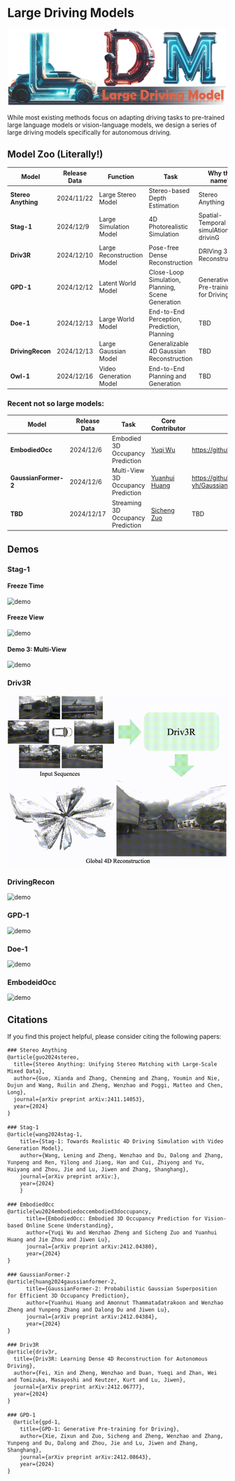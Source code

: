 # Large Driving Models

![logo](./assets/logo.jpg)

While most existing methods focus on adapting driving tasks to pre-trained large language models or vision-language models, we design a series of large driving models specifically for autonomous driving.

## Model Zoo (Literally!)

| Model           | Release Data | Function                   | Task                                              | Why the name?                           | Core Contributor                               | Code                                    |
| --------------- | ------------ | -------------------------- | ------------------------------------------------- | --------------------------------------- | ---------------------------------------------- | --------------------------------------- |
| **Stereo Anything** | 2024/11/22   | Large Stereo Model         | Stereo-based Depth Estimation                     | Stereo Anything                         | [Xianda Guo](https://github.com/XiandaGuo)     | https://github.com/XiandaGuo/OpenStereo |
| **Stag-1**          | 2024/12/9    | Large Simulation Model     | 4D Photorealistic Simulation                      | Spatial-Temporal simulAtion for drivinG | [Lening Wang](https://github.com/LeningWang)   | https://github.com/wzzheng/Stag         |
| **Driv3R**          | 2024/12/10   | Large Reconstruction Model | Pose-free Dense Reconstruction                    | DRIVing 3d Reconstruction             | [Fei Xin](https://github.com/Barrybarry-Smith) | https://github.com/Barrybarry-Smith/Driv3R                                     |
| **GPD-1**         | 2024/12/12   | Latent World Model         | Close-Loop Simulation, Planning, Scene Generation |  Generative Pre-training for Driving      | [Zixun Xie](https://github.com/rainyNighti)     | https://github.com/wzzheng/GPD)                            |
| **Doe-1**           | 2024/12/13   | Large World Model          | End-to-End Perception, Prediction, Planning       | TBD                                     | Zetian Xia                                     | TBD                                     |
| **DrivingRecon**    | 2024/12/13   | Large Gaussian Model       | Generalizable 4D Gaussian Reconstruction          | TBD                                     | [Hao Lu](https://github.com/LuPaoPao)          | TBD                                     |
| **Owl-1**           | 2024/12/16   | Video Generation Model     | End-to-End Planning and Generation                | TBD                                     | [Yuanhui Huang](https://huang-yh.github.io/)   | TBD                                     |

### Recent not so large models:

| Model            | Release Data | Task                               | Core Contributor                             | Code                                       |
| ---------------- | ------------ | ---------------------------------- | -------------------------------------------- | ------------------------------------------ |
| **EmbodiedOcc**      | 2024/12/6    | Embodied 3D Occupancy Prediction   | [Yuqi Wu](https://github.com/YkiWu)          | https://github.com/YkiWu/EmbodiedOcc       |
| **GaussianFormer-2** | 2024/12/6    | Multi-View 3D Occupancy Prediction | [Yuanhui Huang](https://huang-yh.github.io/) | https://github.com/huang-yh/GaussianFormer |
| **TBD**              | 2024/12/17   | Streaming 3D Occupancy Prediction  | [Sicheng Zuo](https://github.com/zuosc19)    | TBD                                        |

## Demos

### Stag-1 

#### Freeze Time

![demo](./assets/stag1.gif)

#### Freeze View 

![demo](./assets/stag2.gif)

#### Demo 3: Multi-View

![demo](./assets/stag3.gif)

### Driv3R

![demo](./assets/driv3r.gif)

### DrivingRecon

![demo](./assets/drivingrecon.gif)

### GPD-1

![demo](./assets/gpd.gif)

### Doe-1

![demo](./assets/doe.gif)

### EmbodeidOcc

![demo](./assets/embodiedocc.gif)

## Citations

If you find this project helpful, please consider citing the following papers:

```
### Stereo Anything
@article{guo2024stereo,
  title={Stereo Anything: Unifying Stereo Matching with Large-Scale Mixed Data},
  author={Guo, Xianda and Zhang, Chenming and Zhang, Youmin and Nie, Dujun and Wang, Ruilin and Zheng, Wenzhao and Poggi, Matteo and Chen, Long},
  journal={arXiv preprint arXiv:2411.14053},
  year={2024}
}

### Stag-1
@article{wang2024stag-1,
    title={Stag-1: Towards Realistic 4D Driving Simulation with Video Generation Model},
    author={Wang, Lening and Zheng, Wenzhao and Du, Dalong and Zhang, Yunpeng and Ren, Yilong and Jiang, Han and Cui, Zhiyong and Yu, Haiyang and Zhou, Jie and Lu, Jiwen and Zhang, Shanghang},
    journal={arXiv preprint arXiv:},
    year={2024}
	}
	
### EmbodiedOcc
@article{wu2024embodiedoccembodied3doccupancy,
      title={EmbodiedOcc: Embodied 3D Occupancy Prediction for Vision-based Online Scene Understanding}, 
      author={Yuqi Wu and Wenzhao Zheng and Sicheng Zuo and Yuanhui Huang and Jie Zhou and Jiwen Lu},
      journal={arXiv preprint arXiv:2412.04380},
      year={2024}
}

### GaussianFormer-2
@article{huang2024gaussianformer-2,
      title={GaussianFormer-2: Probabilistic Gaussian Superposition for Efficient 3D Occupancy Prediction}, 
      author={Yuanhui Huang and Amonnut Thammatadatrakoon and Wenzhao Zheng and Yunpeng Zhang and Dalong Du and Jiwen Lu},
      journal={arXiv preprint arXiv:2412.04384},
      year={2024}
}

### Driv3R
@article{driv3r,
  title={Driv3R: Learning Dense 4D Reconstruction for Autonomous Driving}, 
  author={Fei, Xin and Zheng, Wenzhao and Duan, Yueqi and Zhan, Wei and Tomizuka, Masayoshi and Keutzer, Kurt and Lu, Jiwen},
  journal={arXiv preprint arXiv:2412.06777},
  year={2024}
}

### GPD-1
  @article{gpd-1,
    title={GPD-1: Generative Pre-training for Driving},
    author={Xie, Zixun and Zuo, Sicheng and Zheng, Wenzhao and Zhang, Yunpeng and Du, Dalong and Zhou, Jie and Lu, Jiwen and Zhang, Shanghang},
    journal={arXiv preprint arXiv:2412.08643},
    year={2024}
}

```
